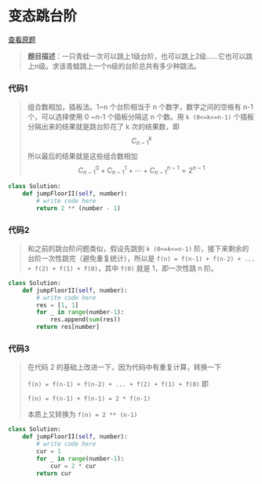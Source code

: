 # 变态跳台阶

[查看原题](https://www.nowcoder.com/practice/22243d016f6b47f2a6928b4313c85387?tpId=13&tqId=11162&tPage=1&rp=1&ru=%2Fta%2Fcoding-interviews&qru=%2Fta%2Fcoding-interviews%2Fquestion-ranking)

> **题目描述**：一只青蛙一次可以跳上1级台阶，也可以跳上2级……它也可以跳上n级。求该青蛙跳上一个n级的台阶总共有多少种跳法。

### 代码1

> 组合数相加，插板法。1~n 个台阶相当于 n 个数字，数字之间的空格有 n-1 个，可以选择使用 0 ~n-1 个插板分隔这 n 个数。用 `k (0<=k<=n-1)` 个插板分隔出来的结果就是跳台阶花了 k 次的结果数，即 
> $$
> C^k_{n-1}
> $$
> 所以最后的结果就是这些组合数相加
> $$
> C^0_{n-1} + C^1_{n-1} + \cdots + C^{n-1}_{n-1} = 2^{n-1}
> $$

```python
class Solution:
    def jumpFloorII(self, number):
        # write code here
        return 2 ** (number - 1)
```

### 代码2

> 和之前的跳台阶问题类似，假设先跳到 `k (0<=k<=n-1)` 阶，接下来剩余的台阶一次性跳完（避免重复统计），所以是 `f(n) = f(n-1) + f(n-2) + ... + f(2) + f(1) + f(0)`，其中 `f(0)`  就是 1，即一次性跳 n 阶。 

```python
class Solution:
    def jumpFloorII(self, number):
        # write code here
        res = [1, 1]
        for _ in range(number-1):
            res.append(sum(res))
        return res[number]
```

### 代码3

> 在代码 2 的基础上改进一下，因为代码中有重复计算，转换一下 
>
> `f(n) = f(n-1) + f(n-2) + ... + f(2) + f(1) + f(0)`  即
>
> `f(n) = f(n-1) + f(n-1) = 2 * f(n-1)`
>
> 本质上又转换为 `f(n) = 2 ** (n-1)`

```python
class Solution:
    def jumpFloorII(self, number):
        # write code here
        cur = 1
        for _ in range(number-1):
            cur = 2 * cur
        return cur
```

